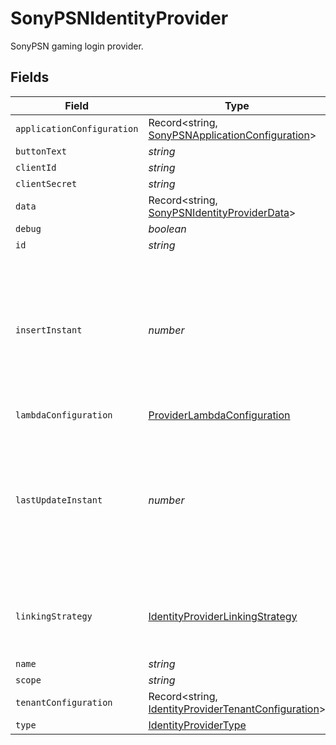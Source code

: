 # SonyPSNIdentityProvider

SonyPSN gaming login provider.


## Fields

| Field                                                                                                             | Type                                                                                                              | Required                                                                                                          | Description                                                                                                       | Example                                                                                                           |
| ----------------------------------------------------------------------------------------------------------------- | ----------------------------------------------------------------------------------------------------------------- | ----------------------------------------------------------------------------------------------------------------- | ----------------------------------------------------------------------------------------------------------------- | ----------------------------------------------------------------------------------------------------------------- |
| `applicationConfiguration`                                                                                        | Record<string, [SonyPSNApplicationConfiguration](../../models/shared/sonypsnapplicationconfiguration.md)>         | :heavy_minus_sign:                                                                                                | N/A                                                                                                               |                                                                                                                   |
| `buttonText`                                                                                                      | *string*                                                                                                          | :heavy_minus_sign:                                                                                                | N/A                                                                                                               |                                                                                                                   |
| `clientId`                                                                                                        | *string*                                                                                                          | :heavy_minus_sign:                                                                                                | N/A                                                                                                               |                                                                                                                   |
| `clientSecret`                                                                                                    | *string*                                                                                                          | :heavy_minus_sign:                                                                                                | N/A                                                                                                               |                                                                                                                   |
| `data`                                                                                                            | Record<string, [SonyPSNIdentityProviderData](../../models/shared/sonypsnidentityproviderdata.md)>                 | :heavy_minus_sign:                                                                                                | N/A                                                                                                               |                                                                                                                   |
| `debug`                                                                                                           | *boolean*                                                                                                         | :heavy_minus_sign:                                                                                                | N/A                                                                                                               |                                                                                                                   |
| `id`                                                                                                              | *string*                                                                                                          | :heavy_minus_sign:                                                                                                | N/A                                                                                                               |                                                                                                                   |
| `insertInstant`                                                                                                   | *number*                                                                                                          | :heavy_minus_sign:                                                                                                | The number of milliseconds since the unix epoch: January 1, 1970 00:00:00 UTC. This value is always in UTC.       | 1659380719000                                                                                                     |
| `lambdaConfiguration`                                                                                             | [ProviderLambdaConfiguration](../../models/shared/providerlambdaconfiguration.md)                                 | :heavy_minus_sign:                                                                                                | N/A                                                                                                               |                                                                                                                   |
| `lastUpdateInstant`                                                                                               | *number*                                                                                                          | :heavy_minus_sign:                                                                                                | The number of milliseconds since the unix epoch: January 1, 1970 00:00:00 UTC. This value is always in UTC.       | 1659380719000                                                                                                     |
| `linkingStrategy`                                                                                                 | [IdentityProviderLinkingStrategy](../../models/shared/identityproviderlinkingstrategy.md)                         | :heavy_minus_sign:                                                                                                | The IdP behavior when no user link has been made yet.                                                             |                                                                                                                   |
| `name`                                                                                                            | *string*                                                                                                          | :heavy_minus_sign:                                                                                                | N/A                                                                                                               |                                                                                                                   |
| `scope`                                                                                                           | *string*                                                                                                          | :heavy_minus_sign:                                                                                                | N/A                                                                                                               |                                                                                                                   |
| `tenantConfiguration`                                                                                             | Record<string, [IdentityProviderTenantConfiguration](../../models/shared/identityprovidertenantconfiguration.md)> | :heavy_minus_sign:                                                                                                | N/A                                                                                                               |                                                                                                                   |
| `type`                                                                                                            | [IdentityProviderType](../../models/shared/identityprovidertype.md)                                               | :heavy_minus_sign:                                                                                                | N/A                                                                                                               |                                                                                                                   |
